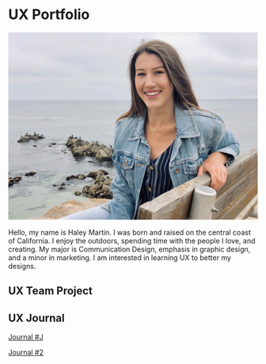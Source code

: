 # UX Portfolio
![photo of Haley Martin](assets/me.jpg)

Hello, my name is Haley Martin. I was born and raised on the central coast of California. I enjoy the outdoors, spending time with the people I love, and creating. My major is Communication Design, emphasis in graphic design, and a minor in marketing. I am interested in learning UX to better my designs.
## UX Team Project


## UX Journal 
[Journal #J](journal-01/README.md)

[Journal #2](journal-02)
